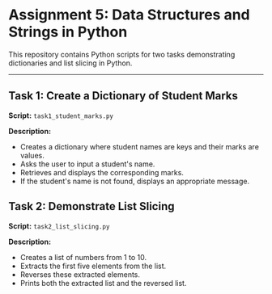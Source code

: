 # Assignment 5: Data Structures and Strings in Python

This repository contains Python scripts for two tasks demonstrating dictionaries and list slicing in Python.

---

## **Task 1: Create a Dictionary of Student Marks**

**Script:** `task1_student_marks.py`

**Description:**
- Creates a dictionary where student names are keys and their marks are values.
- Asks the user to input a student's name.
- Retrieves and displays the corresponding marks.
- If the student's name is not found, displays an appropriate message.


## **Task 2: Demonstrate List Slicing**

**Script:** `task2_list_slicing.py`

**Description:**
- Creates a list of numbers from 1 to 10.
- Extracts the first five elements from the list.
- Reverses these extracted elements.
- Prints both the extracted list and the reversed list.

